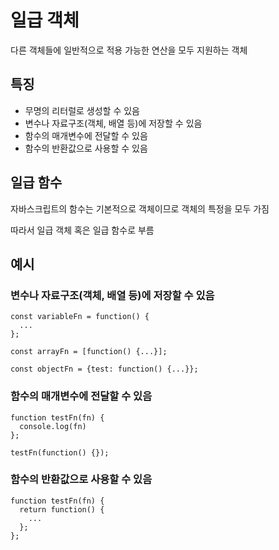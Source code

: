 # 일급 객체

다른 객체들에 일반적으로 적용 가능한 연산을 모두 지원하는 객체

## 특징

- 무명의 리터럴로 생성할 수 있음
- 변수나 자료구조(객체, 배열 등)에 저장할 수 있음
- 함수의 매개변수에 전달할 수 있음
- 함수의 반환값으로 사용할 수 있음

## 일급 함수

자바스크립트의 함수는 기본적으로 객체이므로 객체의 특정을 모두 가짐

따라서 일급 객체 혹은 일급 함수로 부름

## 예시

### 변수나 자료구조(객체, 배열 등)에 저장할 수 있음

```
const variableFn = function() {
  ...
};

const arrayFn = [function() {...}];

const objectFn = {test: function() {...}};
```

### 함수의 매개변수에 전달할 수 있음

```
function testFn(fn) {
  console.log(fn)
};

testFn(function() {});
```

### 함수의 반환값으로 사용할 수 있음

```
function testFn(fn) {
  return function() {
    ...
  };
};
```
